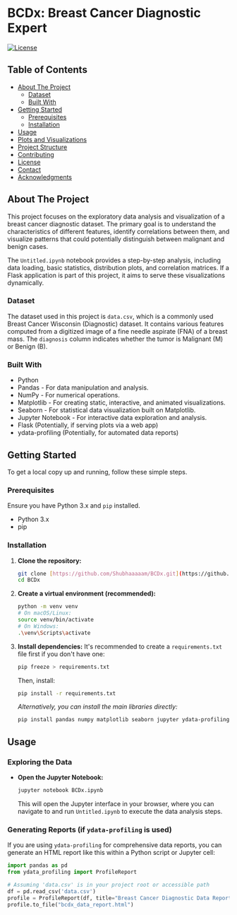 # BCDx: Breast Cancer Diagnostic Expert
[![License](https://img.shields.io/badge/License-MIT-blue.svg)](https://opensource.org/licenses/MIT)
## Table of Contents

* [About The Project](#about-the-project)
    * [Dataset](#dataset)
    * [Built With](#built-with)
* [Getting Started](#getting-started)
    * [Prerequisites](#prerequisites)
    * [Installation](#installation)
* [Usage](#usage)
* [Plots and Visualizations](#plots-and-visualizations)
* [Project Structure](#project-structure)
* [Contributing](#contributing)
* [License](#license)
* [Contact](#contact)
* [Acknowledgments](#acknowledgments)

## About The Project

This project focuses on the exploratory data analysis and visualization of a breast cancer diagnostic dataset. The primary goal is to understand the characteristics of different features, identify correlations between them, and visualize patterns that could potentially distinguish between malignant and benign cases.

The `Untitled.ipynb` notebook provides a step-by-step analysis, including data loading, basic statistics, distribution plots, and correlation matrices. If a Flask application is part of this project, it aims to serve these visualizations dynamically.

### Dataset

The dataset used in this project is `data.csv`, which is a commonly used Breast Cancer Wisconsin (Diagnostic) dataset. It contains various features computed from a digitized image of a fine needle aspirate (FNA) of a breast mass. The `diagnosis` column indicates whether the tumor is Malignant (M) or Benign (B).

### Built With

* Python
* Pandas - For data manipulation and analysis.
* NumPy - For numerical operations.
* Matplotlib - For creating static, interactive, and animated visualizations.
* Seaborn - For statistical data visualization built on Matplotlib.
* Jupyter Notebook - For interactive data exploration and analysis.
* Flask (Potentially, if serving plots via a web app)
* ydata-profiling (Potentially, for automated data reports)

## Getting Started

To get a local copy up and running, follow these simple steps.

### Prerequisites

Ensure you have Python 3.x and `pip` installed.

* Python 3.x
* pip

### Installation

1.  **Clone the repository:**
    ```bash
    git clone [https://github.com/Shubhaaaaam/BCDx.git](https://github.com/Shubhaaaaam/BCDx.git)
    cd BCDx
    ```
2.  **Create a virtual environment (recommended):**
    ```bash
    python -m venv venv
    # On macOS/Linux:
    source venv/bin/activate
    # On Windows:
    .\venv\Scripts\activate
    ```
3.  **Install dependencies:**
    It's recommended to create a `requirements.txt` file first if you don't have one:
    ```bash
    pip freeze > requirements.txt
    ```
    Then, install:
    ```bash
    pip install -r requirements.txt
    ```
    *Alternatively, you can install the main libraries directly:*
    ```bash
    pip install pandas numpy matplotlib seaborn jupyter ydata-profiling flask
    ```

## Usage

### Exploring the Data

* **Open the Jupyter Notebook:**
    ```bash
    jupyter notebook BCDx.ipynb
    ```
    This will open the Jupyter interface in your browser, where you can navigate to and run `Untitled.ipynb` to execute the data analysis steps.

### Generating Reports (if `ydata-profiling` is used)

If you are using `ydata-profiling` for comprehensive data reports, you can generate an HTML report like this within a Python script or Jupyter cell:

```python
import pandas as pd
from ydata_profiling import ProfileReport

# Assuming 'data.csv' is in your project root or accessible path
df = pd.read_csv('data.csv')
profile = ProfileReport(df, title="Breast Cancer Diagnostic Data Report")
profile.to_file("bcdx_data_report.html")
